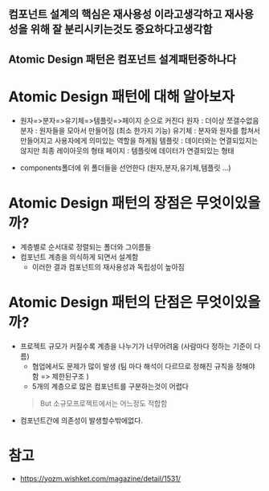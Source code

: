 ## 컴포넌트 설계의 핵심은 재사용성 이라고생각하고 재사용성을 위해 잘 분리시키는것도 중요하다고생각함

## Atomic Design 패턴은 컴포넌트 설계패턴중하나다

# Atomic Design 패턴에 대해 알아보자

- 원자=>분자=>유기체=>템플릿=>페이지 순으로 커진다
원자 : 더이상 쪼갤수없음
분자 : 원자들을 모아서 만들어짐 (최소 한가지 기능)
유기체 : 분자와 원자를 합쳐서 만들어지고 사용자에게 의미있는 역할을 하게됨
템플릿 : 데이터와는 연결되있지는 않지만 최종 레이아웃의 형태
페이지 : 템플릿에 데이터가 연결되있는 형태

- components폴더에 위 폴더들을 선언한다 (원자,분자,유기체,템플릿 ...)

# Atomic Design 패턴의 장점은 무엇이있을까?

- 계층별로 순서대로 정렬되는 폴더와 그이름들
- 컴포넌트 계층을 의식하게 되면서 설계함
  - 이러한 결과 컴포넌트의 재사용성과 독립성이 높아짐
  
# Atomic Design 패턴의 단점은 무엇이있을까?

- 프로젝트 규모가 커질수록 계층을 나누기가 너무어려움 (사람마다 정하는 기준이 다름)
  - 협업에서도 문제가 많이 발생 (팀 마다 해석이 다르므로 정해진 규칙을 정해야함 => 제한된구조 )
  - 5개의 계층으로 많은 컴포넌트를 구분하는것이 어렵다
  >But 소규모프로젝트에서는 어느정도 적합함
- 컴포넌트간에 의존성이 발생할수밖에없다.

# 참고

- <https://yozm.wishket.com/magazine/detail/1531/>
